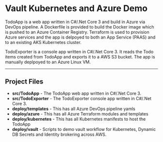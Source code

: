 # Vault Kubernetes and Azure Demo

TodoApp is a web app written in C#/.Net Core 3 and build in Azure via DevOps pipeline. A Dockerfile is provided to build the Docker image which is pushed to an Azure Container Registry. Terraform is used to provision Azure services and the app is delpoyed to both an App Service (PAAS) and to an existing AKS Kubernetes cluster.

TodoExporter is a console app written in C#/.Net Core 3. It reads the Todo items created from TodoApp and exports it to a AWS S3 bucket. The app is manually deplpoyed to an Azure Linux VM.

---
## Project Files

- **src/TodoApp** - The TodoApp web app written in C#/.Net Core 3.
- **src/TodoExporter** - The TodoExporter console app written in C#/.Net Core 3.
- **deploy/templates** - This has all Azure DevOps pipeline yamls
- **deploy/azure** - This has all Azure Terraform modules and templates
- **deploy/kubernetes** - This has all Kubernetes manifests to host the TodoApp
- **deploy/vault** - Scripts to demo vault workflow for Kubernetes, Dynamic DB Secrets and Identity brokering across AWS.

